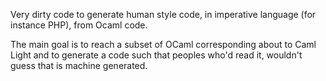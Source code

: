 Very dirty code to generate human style code, in imperative language (for instance PHP), from Ocaml code.

The main goal is to reach a subset of OCaml corresponding about to Caml Light and to generate a code such that peoples who'd read it, wouldn't guess that is machine generated.
